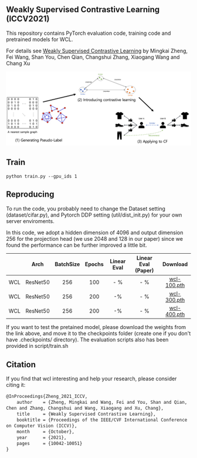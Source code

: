 ## Weakly Supervised Contrastive Learning (ICCV2021)


This repository contains PyTorch evaluation code, training code and pretrained models for WCL.

For details see [Weakly Supervised Contrastive Learning](https://openaccess.thecvf.com/content/ICCV2021/papers/Zheng_Weakly_Supervised_Contrastive_Learning_ICCV_2021_paper.pdf) by Mingkai Zheng, Fei Wang, Shan You, Chen Qian, Changshui Zhang, Xiaogang Wang and Chang Xu

![WCL](img/framework.png)

## Train
```
python train.py --gpu_ids 1
```
## Reproducing
To run the code, you probably need to change the Dataset setting (dataset/cifar.py), and Pytorch DDP setting (util/dist_init.py) for your own server enviroments.

In this code, we adopt a hidden dimension of 4096 and output dimension 256 for the projection head (we use 2048 and 128 in our paper) since we found the performance can be further improved a little bit.

|          |Arch | BatchSize | Epochs | Linear Eval | Linear Eval (Paper) | Download  |
|----------|:----:|:---:|:---:|:---:|:---:|:---:|
|  WCL | ResNet50 | 256 | 100  | - % | - % | [wcl-100.pth](https://drive.google.com/file/d/1T_lvIBAavbA4k5o9UuzsmtYwAbWl0iwu/view?usp=sharing) |
|  WCL | ResNet50 | 256 | 200  | -% | - % | [wcl-300.pth](https://drive.google.com/file/d/16XlA5rly01EaRHKF2hxyoDHfuBeKRkwn/view?usp=sharing) |
|  WCL | ResNet50 | 256 | 200  | -% | - % | [wcl-400.pth](https://drive.google.com/file/d/16XlA5rly01EaRHKF2hxyoDHfuBeKRkwn/view?usp=sharing) |

If you want to test the pretained model, please download the weights from the link above, and move it to the checkpoints folder (create one if you don't have .checkpoints/ directory). The evaluation scripts also has been provided in script/train.sh


## Citation
If you find that wcl interesting and help your research, please consider citing it:
```
@InProceedings{Zheng_2021_ICCV,
    author    = {Zheng, Mingkai and Wang, Fei and You, Shan and Qian, Chen and Zhang, Changshui and Wang, Xiaogang and Xu, Chang},
    title     = {Weakly Supervised Contrastive Learning},
    booktitle = {Proceedings of the IEEE/CVF International Conference on Computer Vision (ICCV)},
    month     = {October},
    year      = {2021},
    pages     = {10042-10051}
}
```

